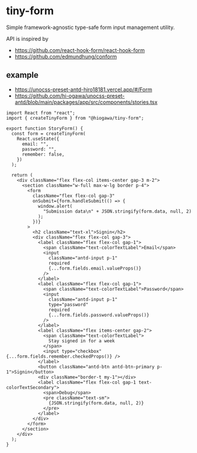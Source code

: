 # tiny-form

Simple framework-agnostic type-safe form input management utility.

API is inspired by

- https://github.com/react-hook-form/react-hook-form
- https://github.com/edmundhung/conform

## example

- https://unocss-preset-antd-hiro18181.vercel.app/#/Form
- https://github.com/hi-ogawa/unocss-preset-antd/blob/main/packages/app/src/components/stories.tsx

<!--
%template-input-start:example%

```tsx
import React from "react";
import { createTinyForm } from "@hiogawa/tiny-form";

{%shell node -e 'console.log(fs.readFileSync("../app/src/components/stories.tsx", "utf-8").match(/^export function StoryForm(.*?)^}/ms)[0])' %}
```

%template-input-end:example%
-->

<!-- %template-output-start:example% -->

```tsx
import React from "react";
import { createTinyForm } from "@hiogawa/tiny-form";

export function StoryForm() {
  const form = createTinyForm(
    React.useState({
      email: "",
      password: "",
      remember: false,
    })
  );

  return (
    <div className="flex flex-col items-center gap-3 m-2">
      <section className="w-full max-w-lg border p-4">
        <form
          className="flex flex-col gap-3"
          onSubmit={form.handleSubmit(() => {
            window.alert(
              "Submission data\n" + JSON.stringify(form.data, null, 2)
            );
          })}
        >
          <h2 className="text-xl">Signin</h2>
          <div className="flex flex-col gap-3">
            <label className="flex flex-col gap-1">
              <span className="text-colorTextLabel">Email</span>
              <input
                className="antd-input p-1"
                required
                {...form.fields.email.valueProps()}
              />
            </label>
            <label className="flex flex-col gap-1">
              <span className="text-colorTextLabel">Password</span>
              <input
                className="antd-input p-1"
                type="password"
                required
                {...form.fields.password.valueProps()}
              />
            </label>
            <label className="flex items-center gap-2">
              <span className="text-colorTextLabel">
                Stay signed in for a week
              </span>
              <input type="checkbox" {...form.fields.remember.checkedProps()} />
            </label>
            <button className="antd-btn antd-btn-primary p-1">Signin</button>
            <div className="border-t my-1"></div>
            <label className="flex flex-col gap-1 text-colorTextSecondary">
              <span>Debug</span>
              <pre className="text-sm">
                {JSON.stringify(form.data, null, 2)}
              </pre>
            </label>
          </div>
        </form>
      </section>
    </div>
  );
}
```

<!-- %template-output-end:example% -->
